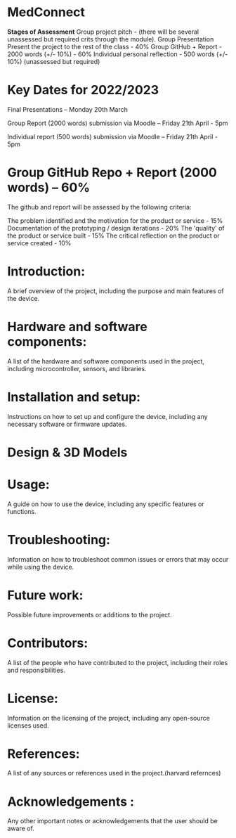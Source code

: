 # MedConnect

**Stages of Assessment**
Group project pitch - (there will be several unassessed but required crits through the module).
Group Presentation Present the project to the rest of the class - 40% 
Group GitHub + Report - 2000 words (+/- 10%) - 60% 
Individual personal reflection - 500 words (+/- 10%) (unassessed but required)
# Key Dates for 2022/2023
Final Presentations – Monday 20th March

Group Report (2000 words) submission via Moodle – Friday 21th April - 5pm  

Individual report (500 words) submission via Moodle – Friday 21th April - 5pm 

# Group GitHub Repo + Report (2000 words) – 60% 
The github and report will be assessed by the following criteria:

The problem identified and the motivation for the product or service - 15%
Documentation of the prototyping / design iterations - 20%
The 'quality' of the product or service built - 15%
The critical reflection on the product or service created - 10%





# Introduction:
A brief overview of the project, including the purpose and main features of the device.

# Hardware and software components:
A list of the hardware and software components used in the project, including microcontroller, sensors, and libraries.

# Installation and setup:
Instructions on how to set up and configure the device, including any necessary software or firmware updates.

# Design & 3D Models

# Usage:
A guide on how to use the device, including any specific features or functions.

# Troubleshooting:
Information on how to troubleshoot common issues or errors that may occur while using the device.

# Future work:
Possible future improvements or additions to the project.

# Contributors:
A list of the people who have contributed to the project, including their roles and responsibilities.

# License:
Information on the licensing of the project, including any open-source licenses used.

# References:
A list of any sources or references used in the project.(harvard refernces)

# Acknowledgements : 
Any other important notes or acknowledgements that the user should be aware of.
